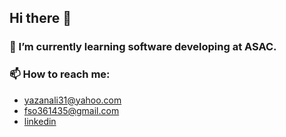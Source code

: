 ## Hi there 👋

### 🌱 I’m currently learning software developing at ASAC.

### 📫 How to reach me:

* <yazanali31@yahoo.com>
* <fso361435@gmail.com>
* [linkedin](www.linkedin.com/in/Yazan-Alkharabsheh)

<!--
**yazanabdulhafez/yazanabdulhafez** is a ✨ _special_ ✨ repository because its `README.md` (this file) appears on your GitHub profile.

Here are some ideas to get you started:

- 🔭 I’m currently working on ...
- 🌱 I’m currently learning ...
- 👯 I’m looking to collaborate on ...
- 🤔 I’m looking for help with ...
- 💬 Ask me about ...
- 📫 How to reach me: ...
- 😄 Pronouns: ...
- ⚡ Fun fact: ...
-->
